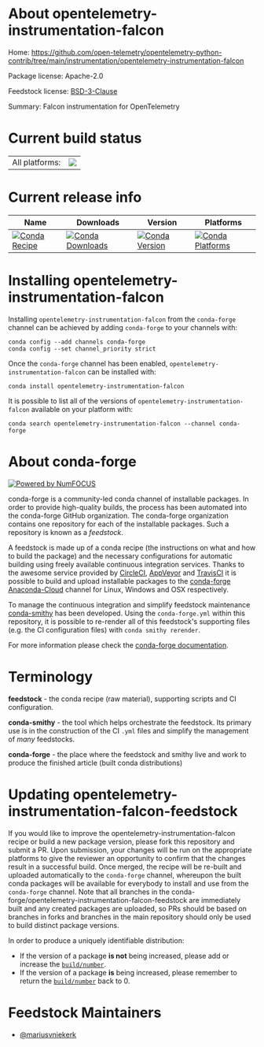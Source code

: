 About opentelemetry-instrumentation-falcon
==========================================

Home: https://github.com/open-telemetry/opentelemetry-python-contrib/tree/main/instrumentation/opentelemetry-instrumentation-falcon

Package license: Apache-2.0

Feedstock license: [BSD-3-Clause](https://github.com/conda-forge/opentelemetry-instrumentation-falcon-feedstock/blob/master/LICENSE.txt)

Summary: Falcon instrumentation for OpenTelemetry

Current build status
====================


<table><tr><td>All platforms:</td>
    <td>
      <a href="https://dev.azure.com/conda-forge/feedstock-builds/_build/latest?definitionId=13883&branchName=master">
        <img src="https://dev.azure.com/conda-forge/feedstock-builds/_apis/build/status/opentelemetry-instrumentation-falcon-feedstock?branchName=master">
      </a>
    </td>
  </tr>
</table>

Current release info
====================

| Name | Downloads | Version | Platforms |
| --- | --- | --- | --- |
| [![Conda Recipe](https://img.shields.io/badge/recipe-opentelemetry--instrumentation--falcon-green.svg)](https://anaconda.org/conda-forge/opentelemetry-instrumentation-falcon) | [![Conda Downloads](https://img.shields.io/conda/dn/conda-forge/opentelemetry-instrumentation-falcon.svg)](https://anaconda.org/conda-forge/opentelemetry-instrumentation-falcon) | [![Conda Version](https://img.shields.io/conda/vn/conda-forge/opentelemetry-instrumentation-falcon.svg)](https://anaconda.org/conda-forge/opentelemetry-instrumentation-falcon) | [![Conda Platforms](https://img.shields.io/conda/pn/conda-forge/opentelemetry-instrumentation-falcon.svg)](https://anaconda.org/conda-forge/opentelemetry-instrumentation-falcon) |

Installing opentelemetry-instrumentation-falcon
===============================================

Installing `opentelemetry-instrumentation-falcon` from the `conda-forge` channel can be achieved by adding `conda-forge` to your channels with:

```
conda config --add channels conda-forge
conda config --set channel_priority strict
```

Once the `conda-forge` channel has been enabled, `opentelemetry-instrumentation-falcon` can be installed with:

```
conda install opentelemetry-instrumentation-falcon
```

It is possible to list all of the versions of `opentelemetry-instrumentation-falcon` available on your platform with:

```
conda search opentelemetry-instrumentation-falcon --channel conda-forge
```


About conda-forge
=================

[![Powered by NumFOCUS](https://img.shields.io/badge/powered%20by-NumFOCUS-orange.svg?style=flat&colorA=E1523D&colorB=007D8A)](http://numfocus.org)

conda-forge is a community-led conda channel of installable packages.
In order to provide high-quality builds, the process has been automated into the
conda-forge GitHub organization. The conda-forge organization contains one repository
for each of the installable packages. Such a repository is known as a *feedstock*.

A feedstock is made up of a conda recipe (the instructions on what and how to build
the package) and the necessary configurations for automatic building using freely
available continuous integration services. Thanks to the awesome service provided by
[CircleCI](https://circleci.com/), [AppVeyor](https://www.appveyor.com/)
and [TravisCI](https://travis-ci.com/) it is possible to build and upload installable
packages to the [conda-forge](https://anaconda.org/conda-forge)
[Anaconda-Cloud](https://anaconda.org/) channel for Linux, Windows and OSX respectively.

To manage the continuous integration and simplify feedstock maintenance
[conda-smithy](https://github.com/conda-forge/conda-smithy) has been developed.
Using the ``conda-forge.yml`` within this repository, it is possible to re-render all of
this feedstock's supporting files (e.g. the CI configuration files) with ``conda smithy rerender``.

For more information please check the [conda-forge documentation](https://conda-forge.org/docs/).

Terminology
===========

**feedstock** - the conda recipe (raw material), supporting scripts and CI configuration.

**conda-smithy** - the tool which helps orchestrate the feedstock.
                   Its primary use is in the construction of the CI ``.yml`` files
                   and simplify the management of *many* feedstocks.

**conda-forge** - the place where the feedstock and smithy live and work to
                  produce the finished article (built conda distributions)


Updating opentelemetry-instrumentation-falcon-feedstock
=======================================================

If you would like to improve the opentelemetry-instrumentation-falcon recipe or build a new
package version, please fork this repository and submit a PR. Upon submission,
your changes will be run on the appropriate platforms to give the reviewer an
opportunity to confirm that the changes result in a successful build. Once
merged, the recipe will be re-built and uploaded automatically to the
`conda-forge` channel, whereupon the built conda packages will be available for
everybody to install and use from the `conda-forge` channel.
Note that all branches in the conda-forge/opentelemetry-instrumentation-falcon-feedstock are
immediately built and any created packages are uploaded, so PRs should be based
on branches in forks and branches in the main repository should only be used to
build distinct package versions.

In order to produce a uniquely identifiable distribution:
 * If the version of a package **is not** being increased, please add or increase
   the [``build/number``](https://docs.conda.io/projects/conda-build/en/latest/resources/define-metadata.html#build-number-and-string).
 * If the version of a package **is** being increased, please remember to return
   the [``build/number``](https://docs.conda.io/projects/conda-build/en/latest/resources/define-metadata.html#build-number-and-string)
   back to 0.

Feedstock Maintainers
=====================

* [@mariusvniekerk](https://github.com/mariusvniekerk/)

